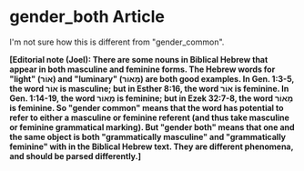 # gender_both Article
I'm not sure how this is different from "gender_common".  

**[Editorial note (Joel): There are some nouns in Biblical Hebrew that appear in both masculine and feminine forms.  The Hebrew words for "light" (אוֹר) and "luminary" (מָאוֹר) are both good examples.  In Gen. 1:3-5, the word אוֹר is masculine; but in Esther 8:16, the word אוֹר is feminine.  In Gen. 1:14-19, the word מָאוֹר is feminine; but in Ezek 32:7-8, the word מָאוֹר is feminine.  So "gender common" means that the word has potential to refer to either a masculine or feminine referent (and thus take masculine or feminine grammatical marking).  But "gender both" means that one and the same object is both "grammatically masculine" and "grammatically feminine" with in the Biblical Hebrew text.  They are different phenomena, and should be parsed differently.]**